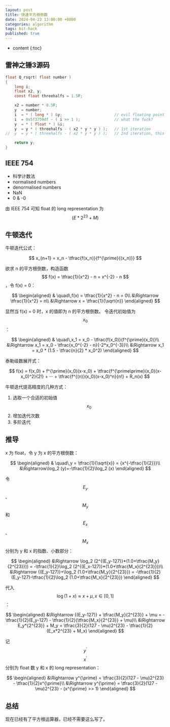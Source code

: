 ```yaml
---
layout: post
title: 快速平方根倒数
date: 2024-04-23 13:00:00 +0800
categories: algorithm
tags: bit-hack
published: true
---
```


* content
{:toc}

## 雷神之锤3源码

```C
float Q_rsqrt( float number )
{
    long i;
    float x2, y;
    const float threehalfs = 1.5F;

    x2 = number * 0.5F;
    y  = number;
    i  = * ( long * ) &y;                       // evil floating point bit level hacking
    i  = 0x5f3759df - ( i >> 1 );               // what the fuck?
    y  = * ( float * ) &i;
    y  = y * ( threehalfs - ( x2 * y * y ) );   // 1st iteration
//  y  = y * ( threehalfs - ( x2 * y * y ) );   // 2nd iteration, this can be removed

    return y;
}
```

## IEEE 754

* 科学计数法
* normalised numbers
* denormalised numbers
* NaN
* 0 & -0

由 IEEE 754 可知 float 的 long representation 为 $$(E*2^{23} + M)$$


## 牛顿迭代

牛顿迭代公式：

$$ x_{n+1} = x_n - \tfrac{f(x_n)}{f^{\prime}{(x_n)}} $$

欲求 n 的平方根倒数，构造函数 $$ f(x) = \tfrac{1}{x^2} - n = x^{-2} - n $$，令 f(x) = 0：

$$
\begin{aligned}
& \quad\,f(x) = \tfrac{1}{x^2} - n = 0\\
&\Rightarrow \tfrac{1}{x^2} = n\\
&\Rightarrow x = \tfrac{1}{\sqrt{n}}
\end{aligned}
$$

显然当 f(x) = 0 时，x 的值即为 n 的平方根倒数。
令迭代初始值为 $$ x_0 $$：

$$
\begin{aligned}
& \quad\,x_1 = x_0 - \tfrac{f(x_0)}{f^{\prime}(x_0)}\\
&\Rightarrow x_1 = x_0 - \tfrac{x_0^{-2} - n}{-2*x_0^{-3}}\\
&\Rightarrow x_1 = x_0 * (1.5 - \tfrac{n}{2} * x_0^2)
\end{aligned}
$$

泰勒级数展开式：

$$ f(x) = f(x_0) + f^{\prime}(x_0)(x-x_0) + \tfrac{f^{\prime\prime}(x_0)(x-x_0)^2}{2!} + ··· +  \tfrac{f^{(n)}(x_0)(x-x_0)^n}{n!} + R_n(x) $$ 

牛顿迭代提高精度的几种方式：
1. 选取一个合适的初始值 $$x_0$$
2. 增加迭代次数
3. 多阶迭代

## 推导

x 为 float，令 y 为 x 的平方根倒数：

$$
\begin{aligned}
& \quad\,y = \tfrac{1}{\sqrt{x}} = {x^{-\tfrac{1}{2}}}\\
&\Rightarrow\log_2 (y)=-\tfrac{1}{2}\log_2 (x)
\end{aligned}
$$

令 $$E_y$$、$$M_y$$ 和 $$E_x$$、$$M_x$$ 分别为 y 和 x 的指数、小数部分：

$$
\begin{aligned}
&\Rightarrow \log_2 (2^{(E_y-127)}*(1.0+\tfrac{M_y}{2^{23}})) = -\tfrac{1}{2}\log_2 (2^{(E_x-127)}*(1.0+\tfrac{M_x}{2^{23}}))\\
&\Rightarrow {(E_y-127)}+\log_2 (1.0+\tfrac{M_y}{2^{23}}) = -\tfrac{1}{2}(E_y-127)-\tfrac{1}{2}\log_2 (1.0+\tfrac{M_x}{2^{23}})
\end{aligned}
$$

代入 $$ \log(1+x) \approx x+\mu, x \in [0,1] $$：

$$
\begin{aligned}
&\Rightarrow {(E_y-127)} + \tfrac{M_y}{2^{23}} + \mu = -\tfrac{1}{2}(E_y-127) - \tfrac{1}{2}(\tfrac{M_x}{2^{23}} + \mu)\\
&\Rightarrow E_y*{2^{23}} + M_y = \tfrac{3}{2}(127 - \mu)2^{23} - \tfrac{1}{2}(E_x*2^{23} + M_x)
\end{aligned}
$$

记 $$y^{\prime}$$ $$x^{\prime}$$ 分别为 float 数 y 和 x 的 long representation：

$$
\begin{aligned}
&\Rightarrow y^{\prime} = \tfrac{3}{2}(127 - \mu)2^{23} - \tfrac{1}{2}x^{\prime}\\
&\Rightarrow y^{\prime} = \tfrac{3}{2}(127 - \mu)2^{23} - (x^{\prime} >> 1)
\end{aligned}
$$



## 总结

现在已经有了平方根运算器，已经不需要这么写了。

<!-- https://www.youtube.com/watch?v=p8u_k2LIZyo -->
<!-- https://www.zhihu.com/question/26287650 -->
<!-- https://en.wikipedia.org/wiki/Fast_inverse_square_root -->
<!-- https://zh.wikipedia.org/wiki/%E5%B9%B3%E6%96%B9%E6%A0%B9%E5%80%92%E6%95%B0%E9%80%9F%E7%AE%97%E6%B3%95 -->
<!-- https://zhuanlan.zhihu.com/p/400064205 -->
<!-- https://brilliant.org/wiki/newton-raphson-method/ -->
<!-- https://www.cnblogs.com/ywsun/p/14271547.html -->